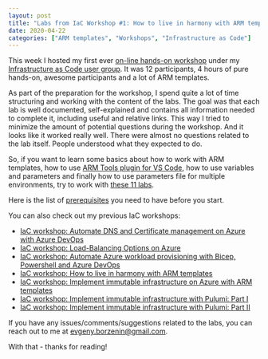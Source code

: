 ```yaml
---
layout: post
title: "Labs from IaC Workshop #1: How to live in harmony with ARM templates"
date: 2020-04-22
categories: ["ARM templates", "Workshops", "Infrastructure as Code"]
---
```


This week I hosted my first ever [on-line hands-on workshop](https://www.meetup.com/Infrastructure-As-Code-User-Group-Oslo/events/268754221/) under my [Infrastructure as Code user group](https://www.meetup.com/Infrastructure-As-Code-User-Group-Oslo). It was 12 participants, 4 hours of pure hands-on, awesome participants and a lot of ARM templates.

As part of the preparation for the workshop, I spend quite a lot of time structuring and working with the content of the labs. The goal was that each lab is well documented, self-explained and contains all information needed to complete it, including useful and relative links. This way I tried to minimize the amount of potential questions during the workshop. And it looks like it worked really well. There were almost no questions related to the lab itself. People understood what they expected to do.

So, if you want to learn some basics about how to work with ARM templates, how to use [ARM Tools plugin for VS Code](https://marketplace.visualstudio.com/items?itemName=msazurermtools.azurerm-vscode-tools), how to use variables and parameters and finally how to use parameters file for multiple environments, try to work with [these 11 labs](https://github.com/evgenyb/iac-meetup/blob/master/workshops/01-how-to-live-in-harmony-with-ARM-templates/agenda.md).

Here is the list of [prerequisites](https://github.com/evgenyb/iac-meetup/blob/master/workshops/01-how-to-live-in-harmony-with-ARM-templates/readme.md#prerequisites) you need to have before you start.

You can also check out my previous IaC workshops:

* [IaC workshop: Automate DNS and Certificate management on Azure with Azure DevOps](https://borzenin.com/dns-and-ssl-management-on-azure-with-ado-workshop-labs/)
* [IaC workshop: Load-Balancing Options on Azure](https://borzenin.com/azure-load-balancing-options-workshop-labs/)
* [IaC workshop: Automate Azure workload provisioning with Bicep, Powershell and Azure DevOps](https://borzenin.com/iac-with-azure-devops-workshop-labs/)
* [IaC workshop: How to live in harmony with ARM templates](https://borzenin.com/iac-ws1-labs/)
* [IaC workshop: Implement immutable infrastructure on Azure with ARM templates](https://borzenin.com/iac-ws2-labs/)
* [IaC workshop: Implement immutable infrastructure with Pulumi: Part I](https://borzenin.com/iac-ws3-labs/)
* [IaC workshop: Implement immutable infrastructure with Pulumi: Part II](https://borzenin.com/iac-ws4-labs/)

If you have any issues/comments/suggestions related to the labs, you can reach out to me at evgeny.borzenin@gmail.com.

With that - thanks for reading!

